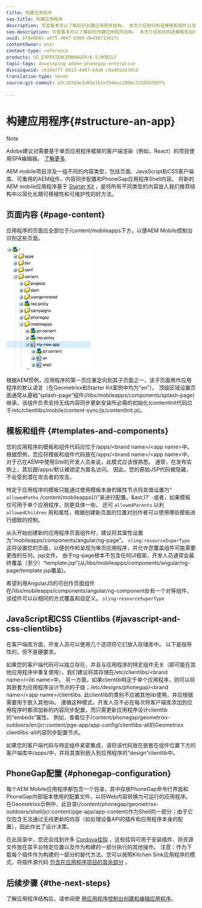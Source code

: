 ```yaml
---
title: 构建应用程序
seo-title: 构建应用程序
description: 可查看本页以了解如何创建应用程序结构。 本页介绍如何构造模板和组件以及JavaScript和CSS Clientlibs上的信息。
seo-description: 可查看本页以了解如何创建应用程序结构。 本页介绍如何构造模板和组件以及JavaScript和CSS Clientlibs上的信息。
uuid: bf0e8b0c-a075-4847-b56d-de458715027c
contentOwner: User
content-type: reference
products: SG_EXPERIENCEMANAGER/6.5/MOBILE
topic-tags: developing-adobe-phonegap-enterprise
discoiquuid: c614a7ff-0d13-4407-bda0-c0a402a13dcd
translation-type: tm+mt
source-git-commit: a3c303d4e3a85e1b2e794bec2006c335056309fb

---
```



# 构建应用程序{#structure-an-app}

>[!NOTE]
>
>Adobe建议对需要基于单页应用程序框架的客户端渲染（例如，React）的项目使用SPA编辑器。 [了解更多](/help/sites-developing/spa-overview.md).

AEM mobile项目涉及一组不同的内容类型，包括页面、JavaScript和CSS客户端库、可重用的AEM组件、内容同步配置和PhoneGap应用程序Shell内容。 将新的AEM mobile应用程序基于 [Starter Kit](https://github.com/Adobe-Marketing-Cloud-Apps/aem-phonegap-starter-kit) ，是将所有不同类型的内容放入我们推荐结构中以简化长期可移植性和可维护性的好方法。

## 页面内容 {#page-content}

应用程序的页面应全部位于/content/mobileapps下方，以便AEM Mobile控制台识别这些页面。

![chlimage_1-52](assets/chlimage_1-52.png)

根据AEM惯例，应用程序的第一页应重定向到其子页面之一，该子页面用作应用程序的默认语言（在Geometrixx和Starter Kit案例中均为“en”）。 顶级区域设置页面通常从基础“splash-page”组件(/libs/mobileapps/components/splash-page)继承，该组件负责支持无线内容同步更新安装所必需的初始化(contentInit代码位于/etc/clientlibs/mobile/content-sync/js/contentInit.js)。

## 模板和组件 {#templates-and-components}

您的应用程序的模板和组件代码应位于/apps/&lt;brand name>/&lt;app name>中。 根据惯例，您应将模板和组件代码放在/apps/&lt;brand name>/&lt;app name>中。 对于已在AEM中使用Site的开发人员来说，此模式应该很熟悉。 通常，在发布实例上，其后跟/apps/默认被锁定为匿名访问。 因此，您的原始JSP代码被隐藏，不会受到潜在攻击者的攻击。

特定于应用程序的模板只能通过使用模板本身的属性节点将其值设置为“ `allowedPaths` /content/mobileapps(/)”来进行配置。&amp;ast;)?&#39; -或者，如果模板仅可用于单个应用程序，则更具体一些。 还可 `allowedParents` 以利 `allowedChildren` 用和属性，根据创建新页面的位置对创作者可以使用哪些模板进行细致的控制。

从头开始创建新的应用程序页面组件时，建议将其属性设置为“mobileapps/components/angular/ng-page”。 `sling:resourceSuperType` 这将设置您的页面，以便创作和呈现为单页应用程序，并允许您覆盖组件可能需要更改的任何。jsp文件。 由于ng-page根本不包含任何UI框架，开发人员通常会最终覆盖（至少）“template.jsp”(从/libs/mobileapps/components/angular/ng-page/template.jsp覆盖)。

希望利用AngularJS的可创作页面组件在/libs/mobileapps/components/angular/ng-component处有一个对等组件，该组件可以以相同的方式覆盖和自定义。 `sling:resourceSuperType`

## JavaScript和CSS Clientlibs {#javascript-and-css-clientlibs}

在客户端库方面，开发人员可以使用几个选项将它们放入存储库中。 以下是指导性的，但不是硬要求。

如果您的客户端代码可以独立存在，并且与应用程序的特定组件无关（即可能在其他应用程序中重复使用），我们建议将其存储在/etc/clientlibs/&lt;brand name>/&lt;lib name>中。 另一方面，如果clientlib特定于单个应用程序，则可以将其嵌套为应用程序设计节点的子级；/etc/designs/phonegap/&lt;brand name>/&lt;app name>/clientlibs. 此clientlib的类别不应被其他lib使用，并应根据需要用于嵌入其他lib。 遵循这种模式，开发人员不必在每次将客户端库添加到应用程序时都添加新的内容同步配置，而只需更新应用程序设计clientlib的“embeds”属性。 例如，查看位于/content/phonegap/geometrixx-outdoors/en/jcr:content/pge-app/app-config/clientlibs-all的Geometrixx clientlibs-all内容同步配置节点。

如果您的客户端代码与特定组件紧密集成，请将该代码放在嵌套在组件位置下方的客户端库中/apps/中，并将其类别嵌入到应用程序的“design”clientlib中。

## PhoneGap配置 {#phonegap-configuration}

每个AEM Mobile应用程序都包含一个目录，其中存放PhoneGap命令行界面和 [](https://github.com/phonegap/phonegap-cli)[](https://build.phonegap.com/) PhoneGap内部版本使用的配置文件，以将Web内容转换为可运行的应用程序。 在Geometrixx示例中，此目录(/content/phonegap/geometrixx-outdoors/shell/jcr:content/pge-app/app-content)作为Shell的一部分；由于它仅包含无法通过无线更新的内容（如处理设备API的插件和应用程序本身的配置），因此作出了设计决策。

在此目录中，您还会找到许多 [Cordova挂钩](https://cordova.apache.org/docs/en/edge/guide_appdev_hooks_index.md.html#Hooks%20Guide) ，这些挂钩可用于安装插件、将资源文件放在其平台特定位置以及作为构建的一部分执行的其他操作。 注意：作为下载每个插件作为构建的一部分的替代方法，您可以按照Kitchen Sink应用程序的模式，将插件源代码 [包含在应用程序项目的其余部分](https://github.com/blefebvre/aem-phonegap-kitchen-sink/tree/master/content/src/main/content/jcr_root/content/phonegap/kitchen-sink/shell/_jcr_content/pge-app/app-content/phonegap/plugins) 。

## 后续步骤 {#the-next-steps}

了解应用程序结构后，请参阅使 [用应用程序控制台创建和编辑应用程序](/help/mobile/phonegap-apps-console.md)。
